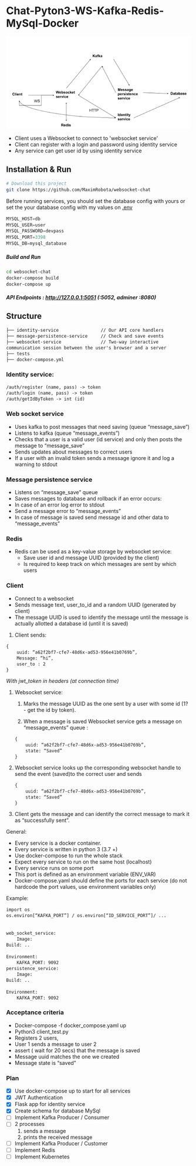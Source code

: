 # Chat-Pyton3-WS-Kafka-Redis-MySql-Docker
![Image alt](https://github.com/MaximRobota/Chat-Pyton3-WS-Kafka-Redis-MySql-Docker-/blob/master/task.png)

* Client uses a Websocket to connect to 'websocket service'
* Client can register with a login and password using identity service
* Any service can get user id by using identity service


## Installation & Run
```bash
# Download this project
git clone https://github.com/MaximRobota/websocket-chat
```

Before running services, you should set the database config with yours or set the your database config with
my values on [.env](https://github.com/MaximRobota/websocket-chat/blob/master/.env)
```go
MYSQL_HOST=db
MYSQL_USER=user
MYSQL_PASSWORD=devpass
MYSQL_PORT=3398
MYSQL_DB=mysql_database
```
##### Build and Run
```bash
cd websocket-chat
docker-compose build
docker-compose up
```

##### API Endpoints : http://127.0.0.1:5051 (:5052, adminer :8080)

## Structure
```
├── identity-service                // Our API core handlers
├── message-persistence-service     // Check and save events
├── websocket-service               // Two-way interactive communication session between the user's browser and a server
├── tests
├── docker-compose.yml
```


### Identity service:
```
/auth/register (name, pass) -> token
/auth/login (name, pass) -> token
/auth/getIdByToken -> int (id)
```
### Web socket service
* Uses kafka to post messages that need saving (queue “message_save”)
* Listens to kafka (queue “message_events”)
* Checks that a user is a valid user (id service) and only then posts the message to “message_save”
* Sends updates about messages to correct users
* If a user with an invalid token sends a message ignore it and log a warning to stdout

### Message persistence service
* Listens on “message_save” queue
* Saves messages to database and rollback if an error occurs:
* In case of an error log error to stdout 
* Send a message error to “message_events”
* In case of message is saved send message id and other data to “message_events”

### Redis
* Redis can be used as a key-value storage by websocket service:
	* Save user id and message UUID (provided by the client)
	* Is required to keep track on which messages are sent by which users

### Client
* Connect to a websocket 
* Sends message text, user_to_id and a random UUID (generated by client)
* The message UUID is used to identify the message until the message is actually allotted a database id
 (until it is saved)

1. Client sends:
```
{ 
	uuid: “a62f2bf7-cfe7-48d6x-ad53-956e41b0769b”,
	Message: “hi”,
	user_to : 2
}
```
*With jwt_token in headers (at connection time)*

1. Websocket service:
	1. Marks the message UUID as the one sent by a user with some id  (1? - get the id by token).

	1. When a message is saved Websocket service gets a message on “message_events” queue : 
	``` 
	{
		uuid: “a62f2bf7-cfe7-48d6x-ad53-956e41b0769b”,
		state: “Saved”
	}
	```
1. Websocket service looks up the corresponding websocket handle to send the event (saved)to the correct user and sends 
	```
	{
		uuid: “a62f2bf7-cfe7-48d6x-ad53-956e41b0769b”,
		state: “Saved”
	}
	```
1. Client gets the message and can identify the correct message to mark it as “successfully sent”.



General:
* Every service is a docker container.
* Every service is written in python 3 (3.7 +)
* Use docker-compose to run the whole stack
* Expect every service to run on the same host (localhost)
* Every service runs on some port
* This port is defined as an environment variable (ENV_VAR)
* Docker-compose.yaml should define the ports for each service  (do not hardcode the port values, use environment variables only) 

Example:
```
import os 
os.environ[“KAFKA_PORT”] / os.environ[“ID_SERVICE_PORT”]/ ...


web_socket_service:
	Image:
Build: ..

Environment:
	KAFKA_PORT: 9092
persistence_service:
	Image:
Build: ..

Environment:
	KAFKA_PORT: 9092 
```
### Acceptance criteria
* Docker-compose -f docker_compose.yaml up
* Python3 client_test.py 
* Registers 2 users,
* User 1 sends a message to user 2 
* assert ( wait for 20 secs) that the message is saved 
* Message uuid matches the one we created
* Message state is “saved”


### Plan
- [x] Use docker-compose up to start for all services
- [x] JWT Authentication
- [x] Flask app for identity service
- [x] Create schema for database MySql
- [ ] Implement Kafka Producer / Consumer
- [ ] 2 processes 
	1. sends a message
	2. prints the received message
- [ ] Implement Kafka Producer / Customer
- [ ] Implement Redis
- [ ] Implement Kubernetes
